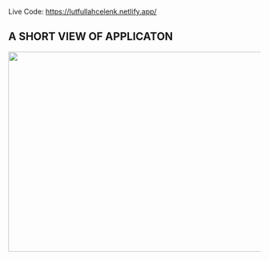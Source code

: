 Live Code: https://lutfullahcelenk.netlify.app/

## A SHORT VIEW OF APPLICATON

<img src="https://media.giphy.com/media/HRNdd6qtxT6pdxmUdW/giphy.gif" width="800" height="400m" />